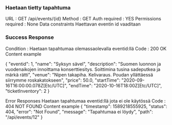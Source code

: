 ### Haetaan tietty tapahtuma

URL : GET /api/events/{id}
Method : GET
Auth required : YES
Permissions required : None
Data constraints
Haettavan eventin id vaaditaan

### Success Response
Condition : Haetaan tapahtumaa olemassaolevalla eventid:llä
Code : 200 OK
Content example

{
    "eventid": 1,
    "name": "Syksyn sävel",
    "description": "Suomen luonnon ja vuodenaikojen innoittama konserttiesitys. Soittimina tusina sadeputkea ja märkä rätti",
    "venue": "Nipen takapiha. Kelivaraus. Poudan yllättäessä siirrymme roskakatokseen",
    "price": 50.0,
    "startTime": "2020-09-16T16:00:00.078Z[Etc/UTC]",
    "endTime": "2020-10-16T18:00Z[Etc/UTC]",
    "ticketInventory": 2
}

Error Responses
Haetaan tapahtumaa eventid:llä jota ei ole käytössä
Code : 404 NOT FOUND
Content example
{
    "timestamp": 1589218555925,
    "status": 404,
    "error": "Not Found",
    "message": "Tapahtumaa ei löydy",
    "path": "/api/events/12"
}

